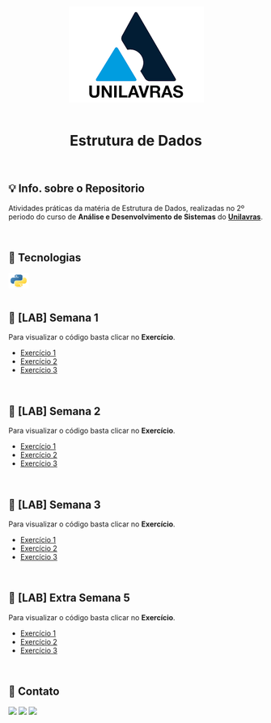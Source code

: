 <div align="center">
  <img alt="Logo Unilavras" title="Unilavras" src="./readme/logo_unilavras.png">
</div>
<br>
<h1 align="center"> 
	 Estrutura de Dados 
</h1>

</br>

<h2 align=left> 💡​ Info. sobre o Repositorio </h2>

<p> Atividades práticas da matéria de Estrutura de Dados, realizadas no 2º periodo do curso de   <strong>Análise e Desenvolvimento de Sistemas</strong> do <a href="https://unilavras.edu.br/"> <strong>Unilavras</strong></a>.<p>
</br>

<h2 align=left> 🧰​ Tecnologias</h2>

<div align=left>
  <img align="center" alt="Python" height="30" width="40" src="https://raw.githubusercontent.com/devicons/devicon/master/icons/python/python-original.svg">
</div>

</br>

<div align=left>
  <h2 align=left> 📝​​ [LAB] Semana 1</h2>
  
  <p>Para visualizar o código basta clicar no <strong>Exercício</strong>.</p>

  <ul>
  <li><a href="https://github.com/DaviF91/Unilavras.Estrutura-de-Dados/blob/master/%5BLAB%5D%20Semana%201/exerc1.py">Exercício 1</a></li>
  <li><a href="https://github.com/DaviF91/Unilavras.Estrutura-de-Dados/blob/master/%5BLAB%5D%20Semana%201/exerc2.py">Exercício 2</a></li>
  <li><a href="https://github.com/DaviF91/Unilavras.Estrutura-de-Dados/blob/master/%5BLAB%5D%20Semana%201/exerc3.py">Exercício 3</a></li>
  </ul>
</div>

</br>
<div align=left>
  <h2 align=left> 📝​​ [LAB] Semana 2</h2>
  
  <p>Para visualizar o código basta clicar no <strong>Exercício</strong>.</p>

  <ul>
  <li><a href="https://github.com/DaviF91/Unilavras.Estrutura-de-Dados/blob/master/%5BLAB%5D%20Semana%202/exerc1.py">Exercício 1</a></li>
  <li><a href="https://github.com/DaviF91/Unilavras.Estrutura-de-Dados/blob/master/%5BLAB%5D%20Semana%202/exerc2.py">Exercício 2</a></li>
  <li><a href="https://github.com/DaviF91/Unilavras.Estrutura-de-Dados/blob/master/%5BLAB%5D%20Semana%202/exerc3.py">Exercício 3</a></li>
  </ul>
</div>

</br>
<div align=left>
  <h2 align=left> 📝​​ [LAB] Semana 3</h2>
  
  <p>Para visualizar o código basta clicar no <strong>Exercício</strong>.</p>

  <ul>
  <li><a href="https://github.com/DaviF91/Unilavras.Estrutura-de-Dados/blob/master/%5BLAB%5D%20Semana%203/exerc1.py">Exercício 1</a></li>
  <li><a href="https://github.com/DaviF91/Unilavras.Estrutura-de-Dados/blob/master/%5BLAB%5D%20Semana%203/exerc2.py">Exercício 2</a></li>
  <li><a href="https://github.com/DaviF91/Unilavras.Estrutura-de-Dados/blob/master/%5BLAB%5D%20Semana%203/exerc3.py">Exercício 3</a></li>
  </ul>
</div>

</br>
<div align=left>
  <h2 align=left> 📝​​ [LAB] Extra Semana 5</h2>
  
  <p>Para visualizar o código basta clicar no <strong>Exercício</strong>.</p>

  <ul>
  <li><a href="https://github.com/DaviF91/Unilavras.Estrutura-de-Dados/blob/master/%5BLAB%5D%20Semana%205/Exerc1.py">Exercício 1</a></li>
  <li><a href="https://github.com/DaviF91/Unilavras.Estrutura-de-Dados/blob/master/%5BLAB%5D%20Semana%205/Exerc2.py">Exercício 2</a></li>
  <li><a href="https://github.com/DaviF91/Unilavras.Estrutura-de-Dados/blob/master/%5BLAB%5D%20Semana%205/Exerc3.py">Exercício 3</a></li>
  </ul>
</div>
</br>

<h2>​📧​​ Contato </h2>
<div>
 <a href="https://discordapp.com/users/Davi Ferreira#3299" target="_blank"><img src="https://img.shields.io/badge/Discord-7289DA?style=for-the-badge&logo=discord&logoColor=white" target="_blank"></a> 
  <a href = "mailto:daviferreiraaew@gmail.com"><img src="https://img.shields.io/badge/Gmail-D14836?style=for-the-badge&logo=gmail&logoColor=white" target="_blank"></a>
  <a href="https://www.linkedin.com/in/davi-ferreira-42912624" target="_blank"><img src="https://img.shields.io/badge/-LinkedIn-%230077B5?style=for-the-badge&logo=linkedin&logoColor=white" target="_blank"></a> 
 </div>
